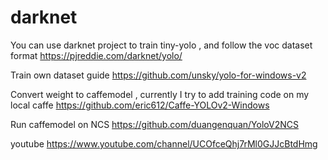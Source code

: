 # darknet

You can use darknet  project to train tiny-yolo , and follow the voc dataset format 
 https://pjreddie.com/darknet/yolo/

Train own dataset guide
https://github.com/unsky/yolo-for-windows-v2
 
Convert weight to caffemodel , currently I try to add training code on my local caffe
https://github.com/eric612/Caffe-YOLOv2-Windows

Run caffemodel on NCS 
https://github.com/duangenquan/YoloV2NCS﻿


youtube https://www.youtube.com/channel/UCOfceQhj7rMl0GJJcBtdHmg
